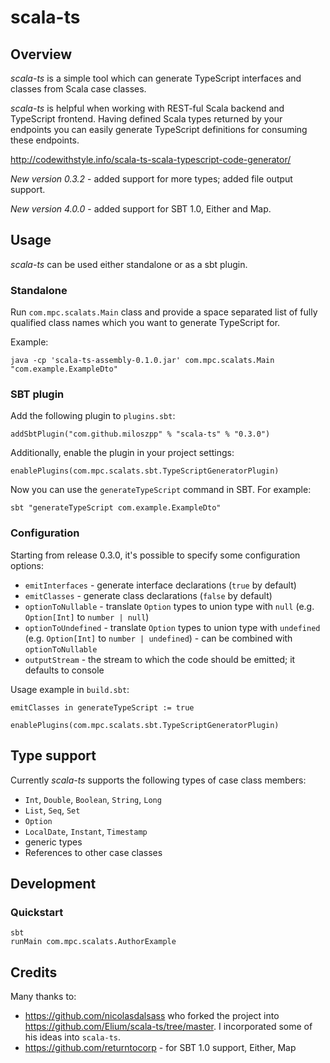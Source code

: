 # scala-ts

## Overview

*scala-ts* is a simple tool which can generate TypeScript interfaces and classes from Scala case classes.

*scala-ts* is helpful when working with REST-ful Scala backend and TypeScript frontend. Having defined Scala types returned by your endpoints you can easily generate TypeScript definitions for consuming these endpoints.

http://codewithstyle.info/scala-ts-scala-typescript-code-generator/

*New version 0.3.2* - added support for more types; added file output support.

*New version 4.0.0* - added support for SBT 1.0, Either and Map.

## Usage

*scala-ts* can be used either standalone or as a sbt plugin.

### Standalone

Run `com.mpc.scalats.Main` class and provide a space separated list of fully qualified class names which you want to generate TypeScript for. 

Example:
```
java -cp 'scala-ts-assembly-0.1.0.jar' com.mpc.scalats.Main "com.example.ExampleDto"
```

### SBT plugin

Add the following plugin to `plugins.sbt`:
```
addSbtPlugin("com.github.miloszpp" % "scala-ts" % "0.3.0")
```

Additionally, enable the plugin in your project settings:
```
enablePlugins(com.mpc.scalats.sbt.TypeScriptGeneratorPlugin)
```

Now you can use the `generateTypeScript` command in SBT. For example:
```
sbt "generateTypeScript com.example.ExampleDto"
```
### Configuration

Starting from release 0.3.0, it's possible to specify some configuration options:
* `emitInterfaces` - generate interface declarations (`true` by default)
* `emitClasses` - generate class declarations (`false` by default)
* `optionToNullable` - translate `Option` types to union type with `null` (e.g. `Option[Int]` to `number | null`)
* `optionToUndefined` - translate `Option` types to union type with `undefined` (e.g. `Option[Int]` to `number | undefined`) - can be combined with `optionToNullable`
* `outputStream` - the stream to which the code should be emitted; it defaults to console

Usage example in `build.sbt`:
```
emitClasses in generateTypeScript := true

enablePlugins(com.mpc.scalats.sbt.TypeScriptGeneratorPlugin)
```

## Type support

Currently *scala-ts* supports the following types of case class members:
* `Int`, `Double`, `Boolean`, `String`, `Long`
* `List`, `Seq`, `Set`
* `Option`
* `LocalDate`, `Instant`, `Timestamp`
* generic types
* References to other case classes

## Development

### Quickstart

    sbt
    runMain com.mpc.scalats.AuthorExample

## Credits

Many thanks to:
* https://github.com/nicolasdalsass who forked the project into https://github.com/Elium/scala-ts/tree/master. I incorporated some of his ideas into `scala-ts`.
* https://github.com/returntocorp - for SBT 1.0 support, Either, Map

